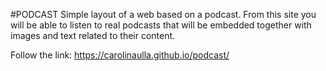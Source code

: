 #PODCAST
Simple layout of a web based on a podcast. From this site you will be able to listen to real podcasts that will be embedded together with images and text related to their content.

Follow the link: https://carolinaulla.github.io/podcast/
